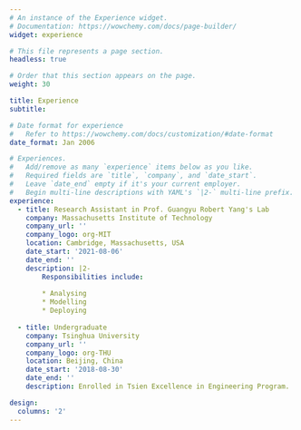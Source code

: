 ```yaml
---
# An instance of the Experience widget.
# Documentation: https://wowchemy.com/docs/page-builder/
widget: experience

# This file represents a page section.
headless: true

# Order that this section appears on the page.
weight: 30

title: Experience
subtitle:

# Date format for experience
#   Refer to https://wowchemy.com/docs/customization/#date-format
date_format: Jan 2006

# Experiences.
#   Add/remove as many `experience` items below as you like.
#   Required fields are `title`, `company`, and `date_start`.
#   Leave `date_end` empty if it's your current employer.
#   Begin multi-line descriptions with YAML's `|2-` multi-line prefix.
experience:
  - title: Research Assistant in Prof. Guangyu Robert Yang's Lab
    company: Massachusetts Institute of Technology
    company_url: ''
    company_logo: org-MIT
    location: Cambridge, Massachusetts, USA
    date_start: '2021-08-06'
    date_end: ''
    description: |2-
        Responsibilities include:
        
        * Analysing
        * Modelling
        * Deploying
        
  - title: Undergraduate
    company: Tsinghua University
    company_url: ''
    company_logo: org-THU
    location: Beijing, China
    date_start: '2018-08-30'
    date_end: ''
    description: Enrolled in Tsien Excellence in Engineering Program.

design:
  columns: '2'
---
```

